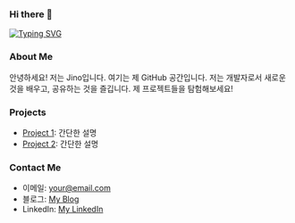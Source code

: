 ### Hi there 👋

[![Typing SVG](https://readme-typing-svg.demolab.com?font=Fira+Code&weight=600&size=40&pause=3000&color=22ABF7&background=2D2D2D00&center=true&vCenter=true&multiline=true&random=false&width=600&height=100&lines=Welcome+to+Jino's+Github)](https://git.io/typing-svg)

### About Me

안녕하세요! 저는 Jino입니다. 여기는 제 GitHub 공간입니다. 저는 개발자로서 새로운 것을 배우고, 공유하는 것을 즐깁니다. 제 프로젝트들을 탐험해보세요!

### Projects

- [Project 1](link-to-project1): 간단한 설명
- [Project 2](link-to-project2): 간단한 설명

### Contact Me

- 이메일: your@email.com
- 블로그: [My Blog](link-to-blog)
- LinkedIn: [My LinkedIn](link-to-linkedin)
